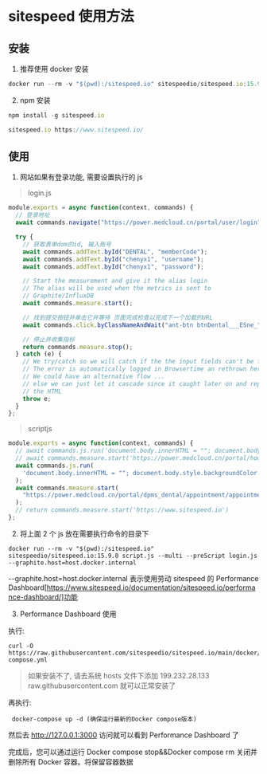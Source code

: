 # sitespeed 使用方法

## 安装

1. 推荐使用 docker 安装

```js
docker run --rm -v "$(pwd):/sitespeed.io" sitespeedio/sitespeed.io:15.9.0 https://www.sitespeed.io/
```

2. npm 安装

```js
npm install -g sitespeed.io

sitespeed.io https://www.sitespeed.io/
```

## 使用

1. 网站如果有登录功能, 需要设置执行的 js

> login.js

```js
module.exports = async function(context, commands) {
  // 登录地址
  await commands.navigate("https://power.medcloud.cn/portal/user/login");

  try {
    // 获取表单dom的id, 输入账号
    await commands.addText.byId("DENTAL", "memberCode");
    await commands.addText.byId("chenyx1", "username");
    await commands.addText.byId("chenyx1", "password");

    // Start the measurement and give it the alias login
    // The alias will be used when the metrics is sent to
    // Graphite/InfluxDB
    await commands.measure.start();

    // 找到提交按钮并单击它并等待 页面完成检查以完成下一个加载的URL
    await commands.click.byClassNameAndWait("ant-btn btnDental___ESne_");

    // 停止并收集指标
    return commands.measure.stop();
  } catch (e) {
    // We try/catch so we will catch if the the input fields can't be found
    // The error is automatically logged in Browsertime an rethrown here
    // We could have an alternative flow ...
    // else we can just let it cascade since it caught later on and reported in
    // the HTML
    throw e;
  }
};
```

> scriptjs

```js
module.exports = async function(context, commands) {
  // await commands.js.run('document.body.innerHTML = ""; document.body.style.backgroundColor = "white";');
  // await commands.measure.start('https://power.medcloud.cn/portal/home');
  await commands.js.run(
    'document.body.innerHTML = ""; document.body.style.backgroundColor = "white";'
  );
  await commands.measure.start(
    "https://power.medcloud.cn/portal/dpms_dental/appointment/appointment-view"
  );
  // return commands.measure.start('https://www.sitespeed.io')
};
```

2. 将上面 2 个 js 放在需要执行命令的目录下

```shell
docker run --rm -v "$(pwd):/sitespeed.io" sitespeedio/sitespeed.io:15.9.0 script.js --multi --preScript login.js --graphite.host=host.docker.internal
```

--graphite.host=host.docker.internal 表示使用劳动 sitespeed 的 Performance Dashboard[https://www.sitespeed.io/documentation/sitespeed.io/performance-dashboard/]功能

3. Performance Dashboard 使用

执行:

```shell
curl -O https://raw.githubusercontent.com/sitespeedio/sitespeed.io/main/docker/docker-compose.yml
```

> 如果安装不了, 请去系统 hosts 文件下添加 199.232.28.133 raw.githubusercontent.com 就可以正常安装了

再执行:

```shell
 docker-compose up -d (确保运行最新的Docker compose版本)
```

然后去 http://127.0.0.1:3000 访问就可以看到 Performance Dashboard 了

完成后，您可以通过运行 Docker compose stop&&Docker compose rm 关闭并删除所有 Docker 容器。将保留容器数据

